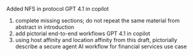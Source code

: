 Added NFS in protocol
GPT 4.1 in copilot
1)	complete missing sections; do not repeat the same material from abstract in introduction
2)	add pictorial end-to-end workflows
GPT 4.1 in copilot
1)	using host affinity and location affinity from this draft, pictorially describe a secure agent AI workflow for financial services use case
